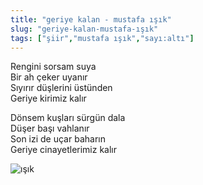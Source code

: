 ```yaml
---
title: "geriye kalan - mustafa ışık"
slug: "geriye-kalan-mustafa-ışık"
tags: ["şiir","mustafa ışık","sayı:altı"]
---
```


Rengini sorsam suya\
Bir ah çeker uyanır\
Sıyırır düşlerini üstünden\
Geriye kirimiz kalır

Dönsem kuşları sürgün dala\
Düşer başı vahlanır\
Son izi de uçar baharın\
Geriye cinayetlerimiz kalır

![ışık](/img/ky06_19_gurtugpeker.jpg)

